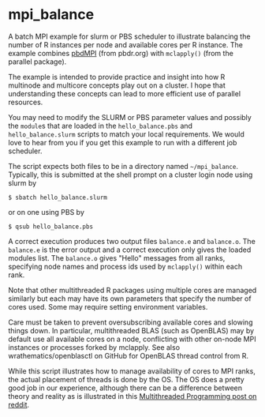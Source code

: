 # mpi_balance 

A batch MPI example for slurm or PBS scheduler to illustrate balancing
the number of R instances per node and available cores per R
instance. The example combines
[pbdMPI](https://github.com/RBigData/pbdMPI) (from pbdr.org) with
`mclapply()` (from the parallel package).

The example is intended to provide practice and insight into how R
multinode and multicore concepts play out on a cluster. I hope that
understanding these concepts can lead to more efficient use of
parallel resources.

You may need to modify the SLURM or PBS parameter values and possibly
the `module`s that are loaded in the `hello_balance.pbs` and
`hello_balance.slurm` scripts to match your local requirements. We
would love to hear from you if you get this example to run with a
different job scheduler.

The script expects both files to be in a directory named
`~/mpi_balance`. Typically, this is submitted at the shell prompt on a
cluster login node using slurm by

```{sh}
$ sbatch hello_balance.slurm
```
or on one using PBS by
```{sh}
$ qsub hello_balance.pbs 
```

A correct execution produces two output files `balance.e` and
`balance.o`. The `balance.e` is the error output and a correct
execution only gives the loaded modules list. The `balance.o` gives
"Hello" messages from all ranks, specifying node names and process ids
used by `mclapply()` within each rank.

Note that other multithreaded R packages using multiple cores are
managed similarly but each may have its own parameters that specify
the number of cores used. Some may require setting environment
variables.

Care must be taken to prevent oversubscribing available cores and
slowing things down. In particular, multithreaded BLAS (such as
OpenBLAS) may by default use all available cores on a node,
conflicting with other on-node MPI instances or processes forked by
mclapply. See also wrathematics/openblasctl on GitHub for OpenBLAS
thread control from R.

While this script illustrates how to manage availability of cores to
MPI ranks, the actual placement of threads is done by the OS. The OS
does a pretty good job in our experience, although there can be a
difference between theory and reality as is illustrated in this
[Multithreaded Programming post on
reddit](https://www.reddit.com/r/aww/comments/2oagj8/multithreaded_programming_theory_and_practice/).
